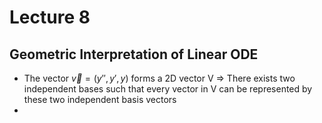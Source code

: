 # Lecture 8
## Geometric Interpretation of Linear ODE
- The vector $\vec{v} = (y'', y', y)$ forms a 2D vector V 
  $\Rightarrow$ There exists two independent bases such that every vector in V can be represented by these two independent basis vectors
- 